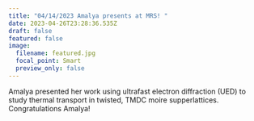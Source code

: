 ```yaml
---
title: "04/14/2023 Amalya presents at MRS! "
date: 2023-04-26T23:28:36.535Z
draft: false
featured: false
image:
  filename: featured.jpg
  focal_point: Smart
  preview_only: false
---
```

A﻿malya presented her work using ultrafast electron diffraction (UED) to study thermal transport in twisted, TMDC moire supperlattices. Congratulations Amalya!